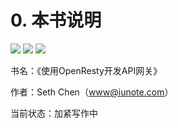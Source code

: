 # 0. 本书说明

[![](https://img.shields.io/badge/%E7%94%B5%E5%AD%90%E4%B9%A6-%E7%82%B9%E5%87%BB%E6%9F%A5%E7%9C%8B-brightgreen)](https://docs.iunote.com/) [![](https://img.shields.io/badge/Github-eipes%20%2F%20how--to--make--an--api--gateway-brightgreen)](https://github.com/eipes/how-to-make-an-api-gateway) [![](https://img.shields.io/badge/%E4%BD%9C%E8%80%85-Seth%20Cheng-green)](https://www.iunote.com)

书名：《使用OpenResty开发API网关》

作者：Seth Chen（www@iunote.com）

当前状态：加紧写作中

